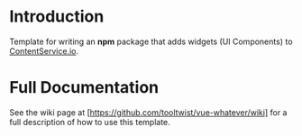 # Introduction

Template for writing an **npm** package that adds widgets (UI Components) to [ContentService.io](http://contentservice.io).


# Full Documentation

See the wiki page at [https://github.com/tooltwist/vue-whatever/wiki] for a full description of how to use this template.
